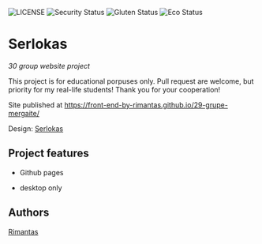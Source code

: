 ![LICENSE](https://img.shields.io/badge/license-MIT-blue.svg?style=flat-square)
![Security Status](https://img.shields.io/security-headers?label=Security&url=https%3A%2F%2Fgithub.com&style=flat-square)
![Gluten Status](https://img.shields.io/badge/Gluten-Free-green.svg)
![Eco Status](https://img.shields.io/badge/ECO-Friendly-green.svg)

# Serlokas

_30 group website project_

This project is for educational porpuses only. Pull request are welcome, but priority for my real-life students! Thank you for your cooperation!

Site published at https://front-end-by-rimantas.github.io/29-grupe-mergaite/

Design: [Serlokas](https://cdn.discordapp.com/attachments/648536139677958156/648860692459290634/unknown.png)

## Project features

- Github pages

- desktop only

## Authors

[Rimantas](https://github.com/belauzas)